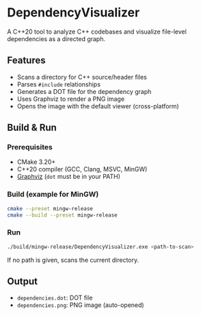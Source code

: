 # DependencyVisualizer

A C++20 tool to analyze C++ codebases and visualize file-level dependencies as a directed graph.

## Features
- Scans a directory for C++ source/header files
- Parses `#include` relationships
- Generates a DOT file for the dependency graph
- Uses Graphviz to render a PNG image
- Opens the image with the default viewer (cross-platform)

## Build & Run

### Prerequisites
- CMake 3.20+
- C++20 compiler (GCC, Clang, MSVC, MinGW)
- [Graphviz](https://graphviz.org/) (`dot` must be in your PATH)

### Build (example for MinGW)
```sh
cmake --preset mingw-release
cmake --build --preset mingw-release
```

### Run
```sh
./build/mingw-release/DependencyVisualizer.exe <path-to-scan>
```
If no path is given, scans the current directory.

## Output
- `dependencies.dot`: DOT file
- `dependencies.png`: PNG image (auto-opened)
